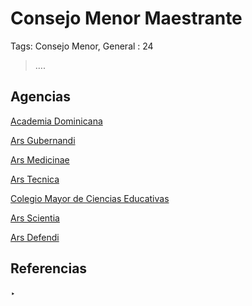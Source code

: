 # Consejo Menor Maestrante

Tags: Consejo Menor, General
: 24

> ….
> 

## Agencias

[Academia Dominicana](Academia%20Dominicana%208a9067674acb429584aa7053fe6d0392.md)

[Ars Gubernandi](Ars%20Gubernandi%2072b650a0f35d445f9e08820518adfaab.md)

[Ars Medicinae](Ars%20Medicinae%20a963b24385ce4be28e5a0ea3e804d564.md)

[Ars Tecnica](Ars%20Tecnica%2078ca06cea7614203acf3008ac7a63405.md)

[Colegio Mayor de Ciencias Educativas](Colegio%20Mayor%20de%20Ciencias%20Educativas%20b51cbc2a7b0f48f7a558f797506aa6e8.md)

[Ars Scientia](Ars%20Scientia%207f58d51c7bed4a978f1f1c5f890d59b3.md)

[Ars Defendi](Ars%20Defendi%20af732505163943dc9d4c4e8060abe708.md)

## Referencias

‣